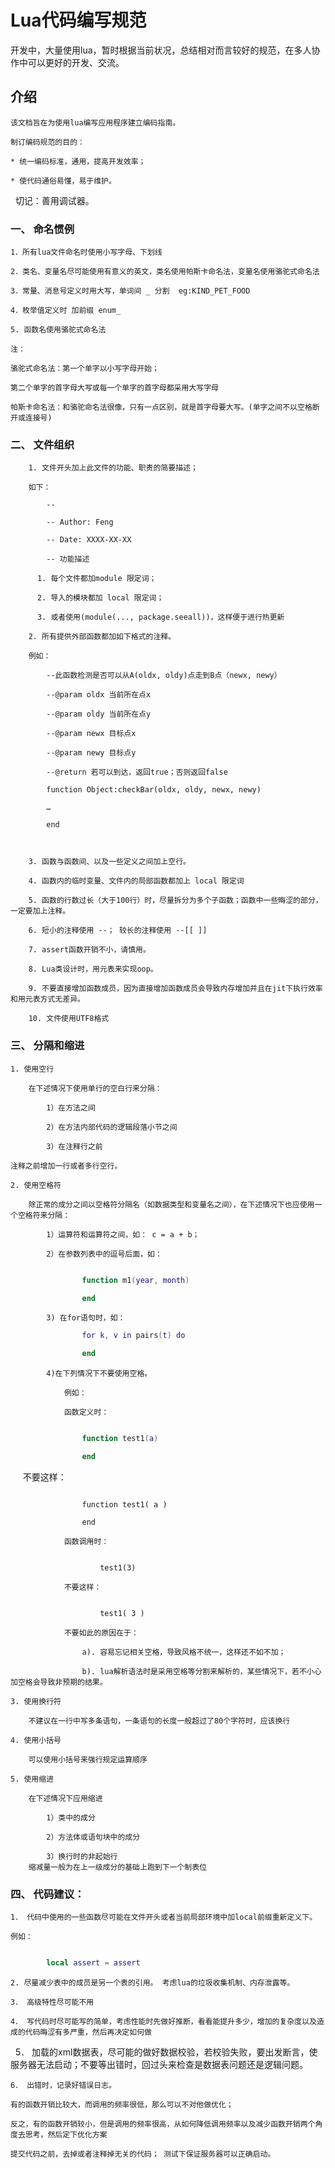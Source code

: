 ﻿# Lua代码编写规范 

开发中，大量使用lua，暂时根据当前状况，总结相对而言较好的规范，在多人协作中可以更好的开发、交流。
 
## 介绍 

    该文档旨在为使用lua编写应用程序建立编码指南。 

    制订编码规范的目的： 

    * 统一编码标准，通用，提高开发效率； 

    * 使代码通俗易懂，易于维护。 
 
切记：善用调试器。 


### 一、 命名惯例 


    1．所有lua文件命名时使用小写字母、下划线

    2．类名、变量名尽可能使用有意义的英文，类名使用帕斯卡命名法，变量名使用骆驼式命名法 

    3．常量、消息号定义时用大写，单词间 _ 分割  eg:KIND_PET_FOOD

    4．枚举值定义时 加前缀 enum_ 

    5. 函数名使用骆驼式命名法

    注：

    骆驼式命名法：第一个单字以小写字母开始；

    第二个单字的首字母大写或每一个单字的首字母都采用大写字母

    帕斯卡命名法：和骆驼命名法很像，只有一点区别，就是首字母要大写。(单字之间不以空格断开或连接号)


### 二、 文件组织 


        1. 文件开头加上此文件的功能、职责的简要描述； 

        如下：

            --

            -- Author: Feng

            -- Date: XXXX-XX-XX

            -- 功能描述

          1. 每个文件都加module 限定词；

          2. 导入的模块都加 local 限定词；

          3. 或者使用(module(..., package.seeall))，这样便于进行热更新

        2. 所有提供外部函数都加如下格式的注释。 

        例如： 

            --此函数检测是否可以从A(oldx, oldy)点走到B点（newx, newy） 

            --@param oldx 当前所在点x 

            --@param oldy 当前所在点y 

            --@param newx 目标点x 

            --@param newy 目标点y 

            --@return 若可以到达，返回true；否则返回false 

            function Object:checkBar(oldx, oldy, newx, newy) 

            … 

            end 



        3. 函数与函数间、以及一些定义之间加上空行。  

        4. 函数内的临时变量、文件内的局部函数都加上 local 限定词 

        5. 函数的行数过长（大于100行）时，尽量拆分为多个子函数；函数中一些晦涩的部分，一定要加上注释。 

        6. 短小的注释使用 --； 较长的注释使用 --[[ ]] 

        7. assert函数开销不小，请慎用。 

        8. Lua类设计时，用元表来实现oop。 

        9. 不要直接增加函数成员，因为直接增加函数成员会导致内存增加并且在jit下执行效率和用元表方式无差异。 

        10. 文件使用UTF8格式


### 三、 分隔和缩进 

    1. 使用空行 

        在下述情况下使用单行的空白行来分隔：

            1）在方法之间 

            2）在方法内部代码的逻辑段落小节之间 

            3）在注释行之前 

    注释之前增加一行或者多行空行。 

    2. 使用空格符 

        除正常的成分之间以空格符分隔名（如数据类型和变量名之间），在下述情况下也应使用一个空格符来分隔：

            1）运算符和运算符之间，如： c = a + b；

            2）在参数列表中的逗号后面，如：
```lua

                function m1(year, month) 

                end

```

            3) 在for语句时，如： 

```lua
                for k, v in pairs(t) do 

                end

```

            4)在下列情况下不要使用空格。

                例如：

                函数定义时： 

```lua

                function test1(a) 

                end
```

                不要这样： 

```

                function test1( a ) 

                end

```

                函数调用时： 

```

                    test1(3) 

```


                不要这样： 

```

                    test1( 3 ) 

```

                不要如此的原因在于：

                    a). 容易忘记相关空格，导致风格不统一，这样还不如不加； 

                    b). lua解析语法时是采用空格等分割来解析的，某些情况下，若不小心加空格会导致非预期的结果。 

    3. 使用换行符 
    
        不建议在一行中写多条语句，一条语句的长度一般超过了80个字符时，应该换行 

    4. 使用小括号

        可以使用小括号来强行规定运算顺序 

    5. 使用缩进 

        在下述情况下应用缩进

            1）类中的成分 

            2）方法体或语句块中的成分 

            3）换行时的非起始行 
        缩减量一般为在上一级成分的基础上跑到下一个制表位 

### 四、 代码建议： 

    1． 代码中使用的一些函数尽可能在文件开头或者当前局部环境中加local前缀重新定义下。 

    例如： 

```lua

        local assert = assert

```

    2. 尽量减少表中的成员是另一个表的引用。 考虑lua的垃圾收集机制、内存泄露等。 

    3． 高级特性尽可能不用 

    4． 写代码时尽可能写的简单，考虑性能时先做好推断，看看能提升多少，增加的复杂度以及造成的代码晦涩有多严重，然后再决定如何做
 
    5． 加载的xml数据表，尽可能的做好数据校验，若校验失败，要出发断言，使服务器无法启动；不要等出错时，回过头来检查是数据表问题还是逻辑问题。 

    6． 出错时，记录好错误日志。

    有的函数开销比较大，而调用的频率很低，那么可以不对他做优化； 

    反之，有的函数开销较小，但是调用的频率很高，从如何降低调用频率以及减少函数开销两个角度去思考，然后定下优化方案 

    提交代码之前，去掉或者注释掉无关的代码； 测试下保证服务器可以正确启动。